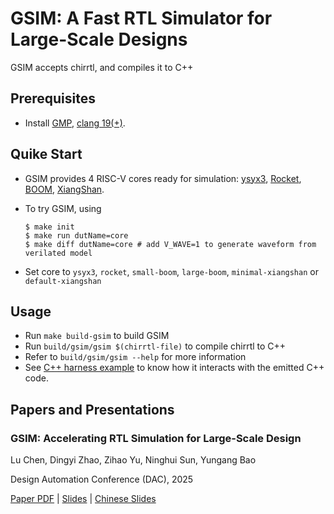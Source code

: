 # GSIM: A Fast RTL Simulator for Large-Scale Designs

GSIM accepts chirrtl, and compiles it to C++

## Prerequisites

+ Install [GMP](https://gmplib.org/), [clang 19(+)](https://clang.llvm.org/).

## Quike Start

+ GSIM provides 4 RISC-V cores ready for simulation: [ysyx3](https://ysyx.oscc.cc/), [Rocket](https://github.com/chipsalliance/rocket-chip), [BOOM](https://github.com/riscv-boom/riscv-boom), [XiangShan](https://github.com/OpenXiangShan/XiangShan).

+ To try GSIM, using
    ```
    $ make init
    $ make run dutName=core
    $ make diff dutName=core # add V_WAVE=1 to generate waveform from verilated model
    ```
+ Set core to `ysyx3`, `rocket`, `small-boom`, `large-boom`, `minimal-xiangshan` or `default-xiangshan`

## Usage

+ Run `make build-gsim` to build GSIM
+ Run `build/gsim/gsim $(chirrtl-file)` to compile chirrtl to C++
+ Refer to `build/gsim/gsim --help` for more information
+ See [C++ harness example](https://github.com/jaypiper/simulator/blob/master/emu/emu.cpp) to know how it interacts with the emitted C++ code.


## Papers and Presentations
### GSIM: Accelerating RTL Simulation for Large-Scale Design
Lu Chen, Dingyi Zhao, Zihao Yu, Ninghui Sun, Yungang Bao

Design Automation Conference (DAC), 2025

[Paper PDF](https://github.com/jaypiper/simulator/blob/master/docs/dac-gsim.pdf) | [Slides](https://github.com/jaypiper/simulator/blob/master/docs/2025-6-26-dac.pdf) | [Chinese Slides](https://github.com/jaypiper/simulator/blob/master/docs/2025-4-9.pdf)
